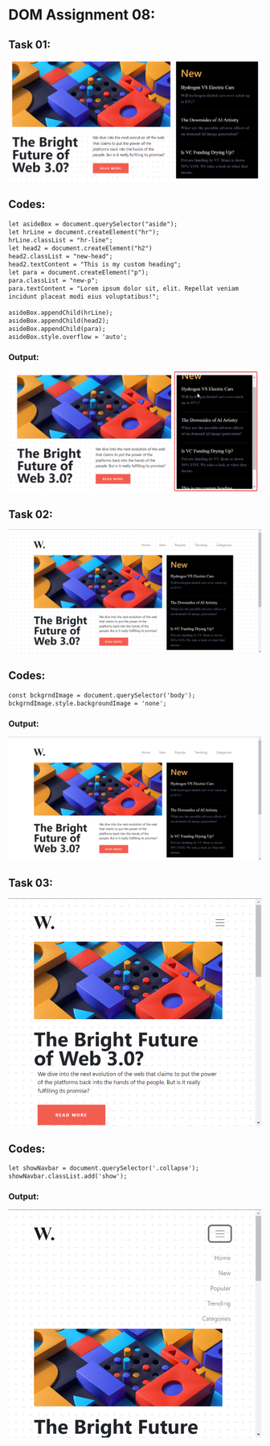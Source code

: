 # DOM Assignment 08:

## Task 01:
![](./ass8.1-before.png)
## Codes:
    let asideBox = document.querySelector("aside");
    let hrLine = document.createElement("hr");
    hrLine.classList = "hr-line";
    let head2 = document.createElement("h2")
    head2.classList = "new-head";
    head2.textContent = "This is my custom heading";
    let para = document.createElement("p");
    para.classList = "new-p";
    para.textContent = "Lorem ipsum dolor sit, elit. Repellat veniam incidunt placeat modi eius voluptatibus!";

    asideBox.appendChild(hrLine);
    asideBox.appendChild(head2);
    asideBox.appendChild(para);
    asideBox.style.overflow = 'auto';
   
### Output:
![](./ass8.1-after.png)



## Task 02:
![](./ass8.2-before.png)

## Codes:
  
    const bckgrndImage = document.querySelector('body');
    bckgrndImage.style.backgroundImage = 'none';
### Output:
![](./ass8.2-after.png)


## Task 03:
![](./ass8.3-before.png)

## Codes:
    let showNavbar = document.querySelector('.collapse');
    showNavbar.classList.add('show');
### Output:
![](./ass8.3-after.png)